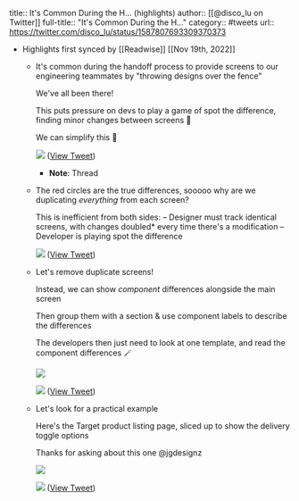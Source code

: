 title:: It's Common During the H... (highlights)
author:: [[@disco_lu on Twitter]]
full-title:: "It's Common During the H..."
category:: #tweets
url:: https://twitter.com/disco_lu/status/1587807693309370373

- Highlights first synced by [[Readwise]] [[Nov 19th, 2022]]
	- It's common during the handoff process to provide screens to our engineering teammates by "throwing designs over the fence"
	  
	  We've all been there!
	  
	  This puts pressure on devs to play a game of spot the difference, finding minor changes between screens 🔎
	  
	  We can simplify this 📣 
	  
	  ![](https://pbs.twimg.com/media/FgjoEIlXEAEg-6A.jpg) ([View Tweet](https://twitter.com/disco_lu/status/1587807693309370373))
		- **Note**: Thread
	- The red circles are the true differences, sooooo why are we duplicating *everything* from each screen?
	  
	  This is inefficient from both sides:
	  – Designer must track identical screens, with changes doubled* every time there's a modification
	  – Developer is playing spot the difference 
	  
	  ![](https://pbs.twimg.com/media/FgkHiofXgAEKiln.jpg) ([View Tweet](https://twitter.com/disco_lu/status/1587808652353757185))
	- Let's remove duplicate screens!
	  
	  Instead, we can show *component* differences alongside the main screen
	  
	  Then group them with a section & use component labels to describe the differences
	  
	  The developers then just need to look at one template, and read the component differences 🪄 
	  
	  ![](https://pbs.twimg.com/media/FgkH_vSXgAQtzkF.jpg) 
	  
	  ![](https://pbs.twimg.com/media/FgkH7hxXkAA7V9Q.jpg) ([View Tweet](https://twitter.com/disco_lu/status/1587809410591621120))
	- Let's look for a practical example
	  
	  Here's the Target product listing page, sliced up to show the delivery toggle options
	  
	  Thanks for asking about this one @jgdesignz 
	  
	  ![](https://pbs.twimg.com/media/FgkVVOmX0AA8kvt.jpg) 
	  
	  ![](https://pbs.twimg.com/media/FgkVhTGX0AEnCqJ.jpg) ([View Tweet](https://twitter.com/disco_lu/status/1587824056631435267))